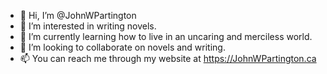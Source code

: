 - 👋 Hi, I’m @JohnWPartington
- 👀 I’m interested in writing novels.
- 🌱 I’m currently learning how to live in an uncaring and merciless world.
- 💞️ I’m looking to collaborate on novels and writing.
- 📫 You can reach me through my website at https://JohnWPartington.ca

<!---
JohnWPartington/JohnWPartington is a ✨ special ✨ repository because its `README.md` (this file) appears on your GitHub profile.
You can click the Preview link to take a look at your changes.
--->

